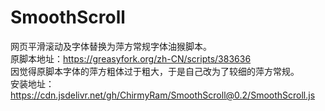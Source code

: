 # SmoothScroll<br/>
网页平滑滚动及字体替换为萍方常规字体油猴脚本。<br/>
原脚本地址：https://greasyfork.org/zh-CN/scripts/383636<br/>
因觉得原脚本字体的萍方粗体过于粗大，于是自己改为了较细的萍方常规。<br/>
安装地址：https://cdn.jsdelivr.net/gh/ChirmyRam/SmoothScroll@0.2/SmoothScroll.js
